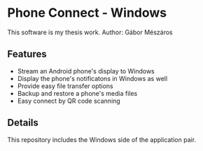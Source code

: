 # Phone Connect - Windows

This software is my thesis work.
Author: Gábor Mészáros

## Features
- Stream an Android phone's display to Windows
- Display the phone's notificatons in Windows as well
- Provide easy file transfer options
- Backup and restore a phone's media files
- Easy connect by QR code scanning

## Details
This repository includes the Windows side of the application pair.
